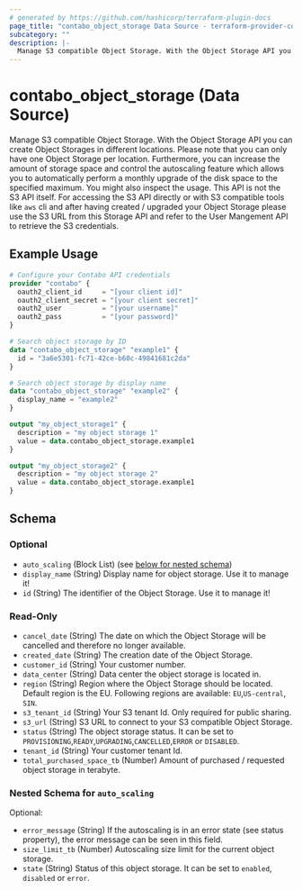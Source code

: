 ```yaml
---
# generated by https://github.com/hashicorp/terraform-plugin-docs
page_title: "contabo_object_storage Data Source - terraform-provider-contabo-sdkv2"
subcategory: ""
description: |-
  Manage S3 compatible Object Storage. With the Object Storage API you can create Object Storages in different locations. Please note that you can only have one Object Storage per location. Furthermore, you can increase the amount of storage space and control the autoscaling feature which allows you to automatically perform a monthly upgrade of the disk space to the specified maximum. You might also inspect the usage. This API is not the S3 API itself. For accessing the S3 API directly or with S3 compatible tools like aws cli and after having created / upgraded your Object Storage please use the S3 URL from this Storage API and refer to the User Mangement API to retrieve the S3 credentials.
---
```


# contabo_object_storage (Data Source)

Manage S3 compatible Object Storage. With the Object Storage API you can create Object Storages in different locations. Please note that you can only have one Object Storage per location. Furthermore, you can increase the amount of storage space and control the autoscaling feature which allows you to automatically perform a monthly upgrade of the disk space to the specified maximum. You might also inspect the usage. This API is not the S3 API itself. For accessing the S3 API directly or with S3 compatible tools like `aws` cli and after having created / upgraded your Object Storage please use the S3 URL from this Storage API and refer to the User Mangement API to retrieve the S3 credentials.

## Example Usage

```terraform
# Configure your Contabo API credentials
provider "contabo" {
  oauth2_client_id     = "[your client id]"
  oauth2_client_secret = "[your client secret]"
  oauth2_user          = "[your username]"
  oauth2_pass          = "[your password]"
}

# Search object storage by ID
data "contabo_object_storage" "example1" {
  id = "3a6e5301-fc71-42ce-b60c-49841681c2da"
}

# Search object storage by display name
data "contabo_object_storage" "example2" {
  display_name = "example2"
}

output "my_object_storage1" {
  description = "my object storage 1"
  value = data.contabo_object_storage.example1
}

output "my_object_storage2" {
  description = "my object storage 2"
  value = data.contabo_object_storage.example1
}
```

<!-- schema generated by tfplugindocs -->
## Schema

### Optional

- `auto_scaling` (Block List) (see [below for nested schema](#nestedblock--auto_scaling))
- `display_name` (String) Display name for object storage. Use it to manage it!
- `id` (String) The identifier of the Object Storage. Use it to manage it!

### Read-Only

- `cancel_date` (String) The date on which the Object Storage will be cancelled and therefore no longer available.
- `created_date` (String) The creation date of the Object Storage.
- `customer_id` (String) Your customer number.
- `data_center` (String) Data center the object storage is located in.
- `region` (String) Region where the Object Storage should be located. Default region is the EU. Following regions are available: `EU`,`US-central`, `SIN`.
- `s3_tenant_id` (String) Your S3 tenant Id. Only required for public sharing.
- `s3_url` (String) S3 URL to connect to your S3 compatible Object Storage.
- `status` (String) The object storage status. It can be set to `PROVISIONING`,`READY`,`UPGRADING`,`CANCELLED`,`ERROR` or `DISABLED`.
- `tenant_id` (String) Your customer tenant Id.
- `total_purchased_space_tb` (Number) Amount of purchased / requested object storage in terabyte.

<a id="nestedblock--auto_scaling"></a>
### Nested Schema for `auto_scaling`

Optional:

- `error_message` (String) If the autoscaling is in an error state (see status property), the error message can be seen in this field.
- `size_limit_tb` (Number) Autoscaling size limit for the current object storage.
- `state` (String) Status of this object storage.  It can be set to `enabled`, `disabled` or `error`.
